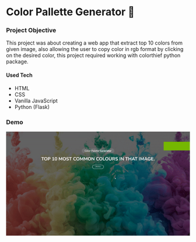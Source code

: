 # Color Pallette Generator :mage:


### Project Objective

This project was about creating a web app that extract top 10 colors from given image, also allowing the user to copy color in rgb format by clicking on the desired color, this project required working with colorthief python package.


#### Used Tech
- HTML 
- CSS
- Vanilla JavaScript
- Python (Flask)

### Demo
![Demo](./Demo.gif)
